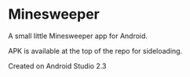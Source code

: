 # Minesweeper
A small little Minesweeper app for Android.

APK is available at the top of the repo for sideloading.

Created on Android Studio 2.3
